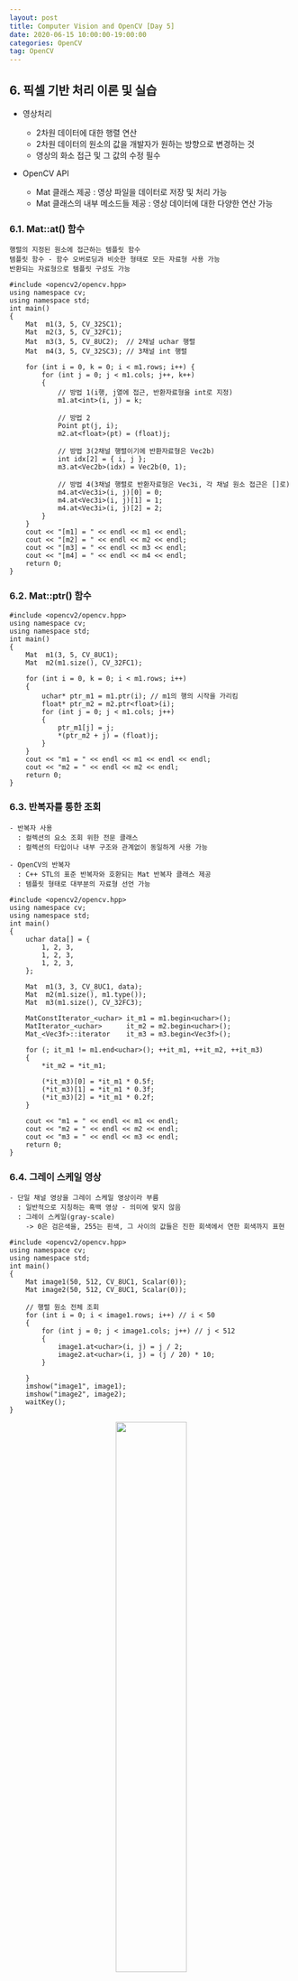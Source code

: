 ```yaml
---
layout: post
title: Computer Vision and OpenCV [Day 5]
date: 2020-06-15 10:00:00-19:00:00
categories: OpenCV
tag: OpenCV
---
```


## 6. 픽셀 기반 처리 이론 및 실습
- 영상처리
    + 2차원 데이터에 대한 행렬 연산
    + 2차원 데이터의 원소의 값을 개발자가 원하는 방향으로 변경하는 것
    + 영상의 화소 접근 및 그 값의 수정 필수

- OpenCV API
    + Mat 클래스 제공
      : 영상 파일을 데이터로 저장 및 처리 가능
    + Mat 클래스의 내부 메소드들 제공
      : 영상 데이터에 대한 다양한 연산 가능
    
### 6.1. Mat::at() 함수

    행렬의 지정된 원소에 접근하는 템플릿 함수
    템플릿 함수 - 함수 오버로딩과 비슷한 형태로 모든 자료형 사용 가능
    반환되는 자료형으로 템플릿 구성도 가능

```cython
#include <opencv2/opencv.hpp>
using namespace cv;
using namespace std;
int main()
{
	Mat  m1(3, 5, CV_32SC1);
	Mat  m2(3, 5, CV_32FC1);
	Mat  m3(3, 5, CV_8UC2);  // 2채널 uchar 행렬
	Mat  m4(3, 5, CV_32SC3); // 3채널 int 행렬

	for (int i = 0, k = 0; i < m1.rows; i++) {
		for (int j = 0; j < m1.cols; j++, k++)
		{
			// 방법 1(i행, j열에 접근, 반환자료형을 int로 지정)
			m1.at<int>(i, j) = k;

			// 방법 2
			Point pt(j, i);
			m2.at<float>(pt) = (float)j;

			// 방법 3(2채널 행렬이기에 반환자료형은 Vec2b)
			int idx[2] = { i, j };
			m3.at<Vec2b>(idx) = Vec2b(0, 1);

			// 방법 4(3채널 행렬로 반환자료형은 Vec3i, 각 채널 원소 접근은 []로)
			m4.at<Vec3i>(i, j)[0] = 0;
			m4.at<Vec3i>(i, j)[1] = 1;
			m4.at<Vec3i>(i, j)[2] = 2;
		}
	}
	cout << "[m1] = " << endl << m1 << endl;
	cout << "[m2] = " << endl << m2 << endl;
	cout << "[m3] = " << endl << m3 << endl;
	cout << "[m4] = " << endl << m4 << endl;
	return 0;
}
```

### 6.2. Mat::ptr() 함수

```cython
#include <opencv2/opencv.hpp>
using namespace cv;
using namespace std;
int main()
{
	Mat  m1(3, 5, CV_8UC1);
	Mat  m2(m1.size(), CV_32FC1);

	for (int i = 0, k = 0; i < m1.rows; i++)
	{
		uchar* ptr_m1 = m1.ptr(i); // m1의 행의 시작을 가리킴
		float* ptr_m2 = m2.ptr<float>(i);
		for (int j = 0; j < m1.cols; j++)
		{
			ptr_m1[j] = j;
			*(ptr_m2 + j) = (float)j;
		}
	}
	cout << "m1 = " << endl << m1 << endl << endl;
	cout << "m2 = " << endl << m2 << endl;
	return 0;
}
```

### 6.3. 반복자를 통한 조회

    - 반복자 사용  
      : 컬렉션의 요소 조회 위한 전문 클래스  
      : 컬렉션의 타입이나 내부 구조와 관계없이 동일하게 사용 가능  
    
    - OpenCV의 반복자  
      : C++ STL의 표준 반복자와 호환되는 Mat 반복자 클래스 제공
      : 템플릿 형태로 대부분의 자료형 선언 가능

```cython
#include <opencv2/opencv.hpp>
using namespace cv;
using namespace std;
int main()
{
	uchar data[] = {
		1, 2, 3,
		1, 2, 3,
		1, 2, 3,
	};

	Mat  m1(3, 3, CV_8UC1, data);
	Mat  m2(m1.size(), m1.type());
	Mat  m3(m1.size(), CV_32FC3);

	MatConstIterator_<uchar> it_m1 = m1.begin<uchar>();
	MatIterator_<uchar>      it_m2 = m2.begin<uchar>();
	Mat_<Vec3f>::iterator    it_m3 = m3.begin<Vec3f>();

	for (; it_m1 != m1.end<uchar>(); ++it_m1, ++it_m2, ++it_m3)
	{
		*it_m2 = *it_m1;

		(*it_m3)[0] = *it_m1 * 0.5f;
		(*it_m3)[1] = *it_m1 * 0.3f;
		(*it_m3)[2] = *it_m1 * 0.2f;
	}

	cout << "m1 = " << endl << m1 << endl;
	cout << "m2 = " << endl << m2 << endl;
	cout << "m3 = " << endl << m3 << endl;
	return 0;
}
```

### 6.4. 그레이 스케일 영상

    - 단일 채널 영상을 그레이 스케일 영상이라 부름  
      : 일반적으로 지칭하는 흑백 영상 - 의미에 맞지 않음
      : 그레이 스케일(gray-scale)
        -> 0은 검은색을, 255는 흰색, 그 사이의 값들은 진한 회색에서 연한 회색까지 표현

```cython
#include <opencv2/opencv.hpp>
using namespace cv;
using namespace std;
int main()
{
	Mat image1(50, 512, CV_8UC1, Scalar(0));
	Mat image2(50, 512, CV_8UC1, Scalar(0));
    
    // 행렬 원소 전체 조회
	for (int i = 0; i < image1.rows; i++) // i < 50
	{
		for (int j = 0; j < image1.cols; j++) // j < 512
		{
			image1.at<uchar>(i, j) = j / 2;
			image2.at<uchar>(i, j) = (j / 20) * 10;
		}
		
	}
	imshow("image1", image1);
	imshow("image2", image2);
	waitKey();
}
```

<center><img src="/assets/images/opencv5/1.PNG" width="50%"></center><br>

### 6.5. 영상의 화소 표현

```cython
#include <opencv2/opencv.hpp>
using namespace cv;
using namespace std;
int main()
{
	Mat image = imread("../image/pixel_test.jpg", IMREAD_GRAYSCALE);
	if (image.empty())
	{
		cout << "영상을 읽지 못 했습니다." << endl;
		exit(1);
	}

	Rect roi(135, 95, 20, 15);
	Mat roi_img = image(roi); // 입력 영상의 관심영역 참조
	cout << "[roi_img] =" << endl;

	for (int i = 0; i < roi_img.rows; i++) {
		for (int j = 0; j < roi_img.cols; j++)
		{
			cout.width(5);
			cout << (int)roi_img.at<uchar>(i, j) << endl;;
		}
		cout << endl;
	}
	//cout << roi_img << endl << endl;

	rectangle(roi_img, roi, Scalar(0));
	imshow("image", image);
	waitKey();
	return 0;
}
```
<center><img src="/assets/images/opencv5/2.PNG" width="50%"></center><br>

### 6.6. 영상 밝기의 가감 연산

```cython
#include <opencv2/opencv.hpp>
using namespace cv;
using namespace std;
int main()
{
	Mat image = imread("../image/bright.jpg", IMREAD_GRAYSCALE);
	CV_Assert(!image.empty());

	Mat dst1 = image + 100; // opencv가 자체적으로 255가 넘어가면 자동으로 잘라주어 제일 깔끔하게 나옴
	Mat dst2 = image - 100; 
	Mat dst3 = 255 - image; // 영상 반전

	Mat dst4(image.size(), image.type());
	Mat dst5(image.size(), image.type());

	for (int i = 0; i < image.rows; i++) {
		for (int j = 0; j < image.cols; j++)
		{
			dst4.at<uchar>(i, j) = image.at<uchar>(i, j) + 100; // 깨지는 이유는, 255가 넘어가면 자동으로 잘라주지 못하기 때문에
			//		dst4.at<uchar>(i, j) = saturate_cast<uchar>(image.at<uchar>(i, j) + 100);
			dst5.at<uchar>(i, j) = 255 - image.at<uchar>(i, j);
		}
	}

	imshow("원 영상", image);
	imshow("dst1 - 밝게", dst1);
	imshow("dst2 - 어둡게", dst2);
	imshow("dst3 - 반전", dst3);
	imshow("dst4 - 밝게", dst4);
	imshow("dst5 - 반전", dst5);
	waitKey();
	return 0;
}
```
<center><img src="/assets/images/opencv5/3.PNG" width="50%"></center><br>


### 6.7. 행렬 덧셈 및 곱셈을 이용한 영상 합성

    합성하는 다양한 예시
    1) dst(y, x) = image1(y, x) * 0.5 + image2(y, x) * 0.5;
    2) dst(y, x) = image1(y, x) * alpha + image2(y, x) * (1-alpha)
    3) dst(y, x) = image1(y, x) * alpha + image2(y, x) * beta

    void addWeighted()
        - InputArray src1: 첫 번째 입력 행렬
        - double alpha: src1 행렬의 가중치
        - InputArray src2: 두 번째 입력 행렬. src1과 크기와 채널 수가 같아야 한다.
        - double beta: src2 행렬의 가중치
        - double gamma: 가중합 결과에 추각적으로 더할 값
        - OutputArray dst: 출력 행렬. 입력 행렬과 같은 크기. 같은 채널 수의 행렬이 생성된다.
        - int dtype: 출력 행렬의 깊이. src1과 src2의 깊이가 같은 경우에는 dtype에 -1을 지정할 수 있다.
                     이 경우 dst의 깊이는 src1, src2와 같은 깊이로 설정된다.
                     src1과 src2의 깊이가 서로 다른 경우에는 dtype을 반드시 지정해야 한다. 

```cython
#include <opencv2/opencv.hpp>
using namespace cv;
using namespace std;
int main()
{
	Mat image1 = imread("../image/add2.jpg", IMREAD_GRAYSCALE);
	Mat image2 = imread("../image/add1.jpg", IMREAD_GRAYSCALE);
	CV_Assert(!(image1.empty() || image2.empty()));

	double alpha = 0.6, beta = 0.7;

	Mat add_img1 = image1 + image2; // 너무 커져서 밝아지게 되어 합성 효과가 나오지 않음
	Mat add_img2 = image1 * 0.5 + image2 * 0.5; // 반씩 섞기 때문에 합성 효과가 나타남
	Mat add_img3 = image1 * alpha + image2 * (1 - alpha);

	Mat add_img4, sub_img1, sub_img2;;
	addWeighted(image1, alpha, image2, beta, 0, add_img4); // opencv 함수

	imshow("image1", image1), imshow("image2", image2);
	imshow("add_img1", add_img1), imshow("add_img2", add_img2);
	imshow("add_img3", add_img3), imshow("add_img4", add_img4);
	waitKey(0);
	return 0;
}
```
<center><img src="/assets/images/opencv5/4.PNG" width="50%"></center><br>
<center><img src="/assets/images/opencv5/4_1.PNG" width="50%"></center><br>
<center><img src="/assets/images/opencv5/4_2.PNG" width="50%"></center><br>

### 6.8. 명암 대비

```cython
#include <opencv2/opencv.hpp>
using namespace cv;
using namespace std;
int main()
{
	Mat image = imread("../image/contrast_test.jpg", 0);	// 명암도 타입 읽기
	CV_Assert(image.data);								// 예외처리

	Scalar avg = mean(image) / 2.0;					// 원본 영상 화소 평균의 절반
	Mat dst1 = image * 0.5;							// 명암대비 감소(나누면 감소)
	Mat dst2 = image * 2.0;							// 명암대비 증가(곱하면 증가)
	Mat dst3 = image * 0.5 + avg[0];				// 영상 평균 이용 대비 감소
	Mat dst4 = image * 2.0 - avg[0];				// 영상 평균 이용 대비 증가

	imshow("image", image);
	imshow("dst1-대비감소", dst1), imshow("dst2-대비증가", dst2);
	imshow("dst3-평균이용 대비감소", dst3), imshow("dst4-평균이용 대비증가", dst4);

	waitKey();
	return 0;
}
```
<center><img src="/assets/images/opencv5/5.PNG" width="50%"></center><br>
<center><img src="/assets/images/opencv5/5_1.PNG" width="50%"></center><br>
<center><img src="/assets/images/opencv5/5_2.PNG" width="50%"></center><br>

### 6.9. 히스토그램 계산

    - 히스토그램
      : "관측 값의 개수를 겹치지 않는 다양한 계급으로 표시하는 것"
      : 그림(그래프)이기 때문에 데이터의 분포 상태 쉽게 이해
      : 화소 분포 나타내는 지표 - 영상 특성 판단 도구로 사용 가능

```cython
#include <opencv2/opencv.hpp>
using namespace cv;
using namespace std;

// bins가 256이면 0 ~ 255
// bins가 128이면 (0, 1), (2, 3) ... (254, 255)와 같음
void calc_histo(Mat image, Mat& hist, int bins, int range_max = 256)
{
	// 히스토그램 누적 행렬
	hist = Mat(bins, 1, CV_32F, Scalar(0));
	// 계급 간격
	float gap = range_max / (float)bins;
}

int main()
{
	Mat image = imread("../image/pixel_test.jpg", IMREAD_GRAYSCALE);
	CV_Assert(!image.empty());

	Mat hist;
	calc_histo(image, hist, 256);		// 히스토그램 계산
	cout << hist.t() << endl;

	imshow("image", image);
	waitKey();
	return 0;
}
```
<center><img src="/assets/images/opencv5/6.PNG" width="50%"></center><br>

### 6.10. OpenCV 함수로 히스토그램 계산

    void calHist()
        - Mat* images: 원본 영상배열들. CV_8U 혹은 CV_32F 형으로 크기가 같아야 함
        - int nimages: 원본 영상의 개수
        - int* channels: 히스토그램 계산에 사용되는 차원 목록
        - InputArray mask: 특정 영역에만 계산하기 위한 마스크 행렬. 입력 영상과 같은 크기의 8비트 배열
        - OutputArray hist: 계산된 히스토그램이 출력되는 배열
        - int dims: 히스토그램의 차원 수
        - int* histSize: 각 차원의 히스토그램 배열 크기. 계급(bin)의 개수
        - float** ranges: 각 차원의 히스토그램의 범위
        - bool uniform: 히스토그램이 균일(uniform)한지를 나타내는 플래그
        - bool accumulate: 누적 플래그. 여러 배열에서 단일 히스토그램을 구할 때 사용

```cython
#include <opencv2/opencv.hpp>
using namespace cv;
using namespace std;

void calc_histo(Mat image, Mat& hist, int bins, int range_max = 256)
{
	hist = Mat(bins, 1, CV_32F, Scalar(0));
	float gap = range_max / (float)bins;

	for (int i = 0; i < image.rows; i++) {
		for (int j = 0; j < image.cols; j++)
		{
			int idx = int(image.at<uchar>(i, j) / gap);
			hist.at<float>(idx)++;
		}
	}
}

void  calc_Histo(const Mat& image, Mat& hist, int bins, int range_max = 256)
{
	int		histSize[] = { bins };					// 히스토그램 계급개수
	float   range[] = { 0, (float)range_max };		// 채널 화소값 범위
	int		channels[] = { 0 };						// 채널 목록
	const float* ranges[] = { range };

	calcHist(&image, 1, channels, Mat(), hist, 1, histSize, ranges);
}

int main()
{
	Mat image = imread("../image/pixel_test.jpg", IMREAD_GRAYSCALE);
	CV_Assert(!image.empty());

	Mat hist, hist_img;
	calc_Histo(image, hist, 256);

	cout << hist.t() << endl;

	imshow("image", image);
	waitKey();
	return 0;
}
```
<center><img src="/assets/images/opencv5/7.PNG" width="50%"></center><br>

```cython
#include <opencv2/opencv.hpp>
using namespace cv;
using namespace std;

void  calc_Histo(const Mat& image, Mat& hist, int bins, int range_max = 256)
{
	int		histSize[] = { bins };			// 히스토그램 계급개수
	float   range[] = { 0, (float)range_max };		// 히스토그램 범위
	int		channels[] = { 0 };				// 채널 목록
	const float* ranges[] = { range };

	calcHist(&image, 1, channels, Mat(), hist, 1, histSize, ranges);
}

void draw_histo(Mat hist, Mat& hist_img, Size size = Size(256, 200))
{
	hist_img = Mat(size, CV_8U, Scalar(255));
	float  bin = (float)hist_img.cols / hist.rows;
	normalize(hist, hist, 0, size.height, NORM_MINMAX); // 히스토그램의 최소/최대 사이즈를 정해주기

	for (int i = 0; i < hist.rows; i++)
	{
		float  start_x = (i * bin);
		float  end_x = (i + 1) * bin;
		Point2f pt1(start_x, 0);
		Point2f pt2(end_x, hist.at <float>(i));

		if (pt2.y > 0)
			rectangle(hist_img, pt1, pt2, Scalar(i), -1);
	}
	flip(hist_img, hist_img, 0);
}

int main()
{
	Mat image = imread("../image/pixel_test.jpg", IMREAD_GRAYSCALE);
	CV_Assert(!image.empty());

	Mat hist, hist_img;
	calc_Histo(image, hist, 256);
	draw_histo(hist, hist_img);

	imshow("hist_img", hist_img);
	imshow("image", image);
	waitKey();
	return 0;
}
```
<center><img src="/assets/images/opencv5/8.PNG" width="50%"></center><br>


### 6.11. 히스토그램 스트레칭

    히스토그램의 분포가 좁아서 영상의 대비가 좋지 않은 영상의 화질을 개선할 수 있는 알고리즘

    새 화소값 = (화소값 - low) x 255 / (hight - low)

```cython
#include <opencv2/opencv.hpp>
using namespace cv;
using namespace std;

void calc_Histo(const Mat& image, Mat& hist, int bins, int range_max = 256)
{
	int		histSize[] = { bins };			// 히스토그램 계급개수
	float   range[] = { 0, (float)range_max };		// 히스토그램 범위
	int		channels[] = { 0 };				// 채널 목록
	const float* ranges[] = { range };

	calcHist(&image, 1, channels, Mat(), hist, 1, histSize, ranges);
}

void draw_histo(Mat hist, Mat& hist_img, Size size = Size(256, 200))
{
	hist_img = Mat(size, CV_8U, Scalar(255));
	float  bin = (float)hist_img.cols / hist.rows;
	normalize(hist, hist, 0, size.height, NORM_MINMAX);

	for (int i = 0; i < hist.rows; i++)
	{
		float idx1 = i * bin;
		float idx2 = (i + 1) * bin;
		Point2f pt1 = Point2f(idx1, 0);
		Point2f pt2 = Point2f(idx2, hist.at <float>(i));

		if (pt2.y > 0)
			rectangle(hist_img, pt1, pt2, Scalar(0), -1);
	}
	flip(hist_img, hist_img, 0);
}

int search_valueIdx(Mat hist, int bias = 0)
{
	for (int i = 0; i < hist.rows; i++)
	{
		int idx = abs(bias - i);
		if (hist.at<float>(idx) > 0)
			return idx;
	}
	return -1;
}

int main()
{
	Mat image = imread("../image/histo_test.jpg", 0);
	CV_Assert(!image.empty());

	Mat hist, hist_dst, hist_img, hist_dst_img;
	int  histsize = 64, ranges = 256;
	
	calc_Histo(image, hist, histsize, ranges);
	
	float bin_width = (float)ranges / histsize;

	int low_value = (int)(search_valueIdx(hist, 0) * bin_width);
	int high_value = (int)(search_valueIdx(hist, hist.rows-1) * bin_width);
	cout << "high_value = " << high_value << endl;
	cout << "low_value = " << low_value << endl;

	
	int d_value = high_value - low_value;
	Mat  dst = (image - low_value) * (255.0) / (float)d_value;

	calc_Histo(dst, hist_dst, histsize, ranges);
	draw_histo(hist, hist_img);
	draw_histo(hist_dst, hist_dst_img);

	imshow("image", image);
	imshow("dst-stretching", dst);
	imshow("img_hist", hist_img);
	imshow("dst_hist", hist_dst_img);
	
	waitKey();
	return 0;
}
```
<center><img src="/assets/images/opencv5/9.PNG" width="50%"></center><br>

### 6.12. 히스토그램 평활화

    한쪽으로 치우친 명암 분포를 가진 영상을 히스토그램의 재분배 과정을 거쳐서 균등한 히스토그램 분포를 갖게하는 알고리즘

    1) 영상의 히스토그램을 계산한다.
       - 명암값 j의 빈도수 hist[j]를 계산

    2) 히스토그램 빈도값에서 누적 빈도수(누적합)를 계산한다.
       - sum[i] = sum(hist[j])
    
    3) 누적 빈도수를 정규화(정규화 누적합)한다.
       - n[i] = sum[i] x 1/n x 255

    4) 결과 화소값 = 정규화 누적합 * 최대 화소값

    * CLAHE(Contrast Limited Adaptive Histogram Equalization)
    
      지금까지의 처리는 이미지의 전체적인 부분에 균일화를 적용하였지만, 일반적인 이미지는 밝은 부분과 어두운 부분이 섞여 있기 때문에 전체에 적용하는 것은 그렇게 유용하지 않다. 
      주변의 어두운 부분은 균일화가 적용되어 밝아졌지만, 밝은 부분은 오히려 너무 밝아져 경계선을 알아볼 수 없게 된다. 
      이 문제를 해결하기 위해서 adaptive histogram equalization을 적용하게 되는데, 이미지를 작은 title형태로 나누어 그 title안에서 Equalization을 적용하는 방식이다. 
      그런데 작은 영역이다 보니 작은 노이즈(극단적으로 어둡거나, 밝은 영역)가 있으면 이것이 반영이 되어 원하는 결과를 얻을 수 없게 된다. 
      이 문제를 피하기 위해서 contrast limit라는 값을 적용하여 이 값을 넘어가는 경우는 그 영역은 다른 영역에 균일하게 배분하여 적용한다.

```cython
#include <opencv2/opencv.hpp>
using namespace cv;
using namespace std;

void calc_Histo(const Mat& image, Mat& hist, int bins, int range_max = 256)
{
	int		histSize[] = { bins };			// 히스토그램 계급개수
	float   range[] = { 0, (float)range_max };		// 히스토그램 범위
	int		channels[] = { 0 };				// 채널 목록
	const float* ranges[] = { range };

	calcHist(&image, 1, channels, Mat(), hist, 1, histSize, ranges);
}

void draw_histo(Mat hist, Mat& hist_img, Size size = Size(256, 200))
{
	hist_img = Mat(size, CV_8U, Scalar(255));
	float  bin = (float)hist_img.cols / hist.rows;
	normalize(hist, hist, 0, size.height, NORM_MINMAX);

	for (int i = 0; i < hist.rows; i++)
	{
		float idx1 = i * bin;
		float idx2 = (i + 1) * bin;
		Point2f pt1 = Point2f(idx1, 0);
		Point2f pt2 = Point2f(idx2, hist.at <float>(i));

		if (pt2.y > 0)
			rectangle(hist_img, pt1, pt2, Scalar(0), -1);
	}
	flip(hist_img, hist_img, 0);
}


void create_hist(Mat img, Mat& hist, Mat& hist_img) // 히스토그램 계산과 그래프 그리기 통합
{
	int  histsize = 256, range = 256;
	calc_Histo(img, hist, histsize, range);			// 히스토그램 계산
	draw_histo(hist, hist_img);							// 히스토그램 그래프 그리기
}

int main()
{
	Mat image = imread("../image/equalize_test.jpg", 0);		// 명암도 영상 읽기
	CV_Assert(!image.empty());									// 영상파일 예외처리

	Mat hist, dst1, dst2, hist_img, hist_img1, hist_img2;

	// 1단계. 히스토그램 생성
	create_hist(image, hist, hist_img);				// 히스토그램 및 그래프 그리기

	// 2단계. 각 명암값 i에 대해 0부터 i까지의 빈도수의 누적합
	Mat accum_hist = Mat(hist.size(), hist.type(), Scalar(0));
	accum_hist.at<float>(0) = hist.at<float>(0);
	for (int i = 1; i < hist.rows; i++) {
		accum_hist.at<float>(i) = accum_hist.at<float>(i - 1) + hist.at<float>(i);
	}

	
	// 3단계. 단계 2에서 구한 누적값을 정규화
	accum_hist /= sum(hist)[0];
	accum_hist *= 255;

	// 4단계. 입력 영상에서 픽셀값 i를 정규화된 값 n[i]로 변환하여 결과 영상 생성
	dst1 = Mat(image.size(), CV_8U);
	for (int i = 0; i < image.rows; i++) {
		for (int j = 0; j < image.cols; j++) {
			int idx = image.at<uchar>(i, j);
			dst1.at<uchar>(i, j) = (uchar)accum_hist.at<float>(idx);
		}
	}
	
	equalizeHist(image, dst2);	// 히스토그램 평활화
	create_hist(dst1, hist, hist_img1);			// 히스토그램 및 그래프 그리기
	create_hist(dst2, hist, hist_img2);

	imshow("image", image), imshow("img_hist", hist_img);	// 원본 히스토그램
	imshow("dst1-User", dst1), imshow("User_hist", hist_img1);		// 사용자 평활화 
	imshow("dst2-OpenCV", dst2), imshow("OpenCV_hist", hist_img2);// OpenCV 평활화
	
	waitKey();
	return 0;
}
```
<center><img src="/assets/images/opencv5/10.PNG" width="50%"></center><br>
<center><img src="/assets/images/opencv5/11.PNG" width="50%"></center><br>
<center><img src="/assets/images/opencv5/12.PNG" width="50%"></center><br>
